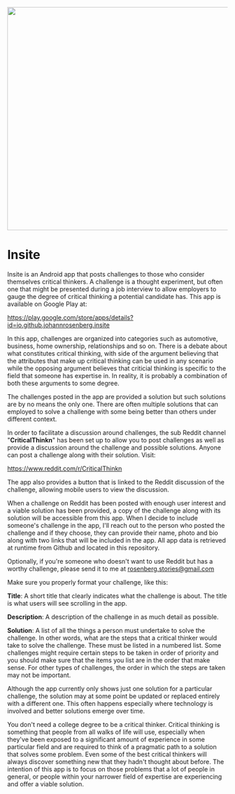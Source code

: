 <p align="center">
    <img src="../../blob/main/images/insite-screenshot-2560x1020.jpg" width="1280" height="510" />
</p>

# Insite

Insite is an Android app that posts challenges to those who consider themselves critical thinkers. A challenge is a thought experiment, but often one that might be presented during a job interview to allow employers to gauge the degree of critical thinking a potential candidate has. This app is available on Google Play at:

https://play.google.com/store/apps/details?id=io.github.johannrosenberg.insite

In this app, challenges are organized into categories such as automotive, business, home ownership, relationships and so on. There is a debate about what constitutes critical thinking, with side of the argument believing that the attributes that make up critical thinking can be used in any scenario while the opposing argument believes that criticial thinking is specific to the field that someone has expertise in. In reality, it is probably a combination of both these arguments to some degree.

The challenges posted in the app are provided a solution but such solutions are by no means the only one. There are often multiple solutions that can employed to solve a challenge with some being better than others under different context.

In order to facilitate a discussion around challenges, the sub Reddit channel "**CriticalThinkn**" has been set up to allow you to post challenges as well as provide a discussion around the challenge and possible solutions. Anyone can post a challenge along with their solution. Visit:

https://www.reddit.com/r/CriticalThinkn

The app also provides a button that is linked to the Reddit discussion of the challenge, allowing mobile users to view the discussion.

When a challenge on Reddit has been posted with enough user interest and a viable solution has been provided, a copy of the challenge along with its solution will be accessible from this app.  When I decide to include someone's challenge in the app, I'll reach out to the person who posted the challenge and if they choose, they can provide their name, photo and bio along with two links that will be included in the app. All app data is retrieved at runtime from Github and located in this repository.

Optionally, if you're someone who doesn't want to use Reddit but has a worthy challenge, please send it to me at rosenberg.stories@gmail.com

Make sure you properly format your challenge, like this:

**Title**: A short title that clearly indicates what the challenge is about. The title is what users will see scrolling in the app.

**Description**: A description of the challenge in as much detail as possible.

**Solution**: A list of all the things a person must undertake to solve the challenge. In other words, what are the steps that a critical thinker would take to solve the challenge. These must be listed in a numbered list. Some challenges might require certain steps to be taken in order of priority and you should make sure that the items you list are in the order that make sense. For other types of challenges, the order in which the steps are taken may not be important.

Although the app currently only shows just one solution for a particular challenge, the solution may at some point be updated or replaced entirely with a different one. This often happens especially where technology is involved and better solutions emerge over time.



You don't need a college degree to be a critical thinker. Critical thinking is something that people from all walks of life will use, especially when they've been exposed to a significant amount of experience in some particular field and are required to think of a pragmatic path to a solution that solves some problem. Even some of the best critical thinkers will always discover something new that they hadn't thought about before. The intention of this app is to focus on those problems that a lot of people in general, or people within your narrower field of expertise are experiencing and offer a viable solution.